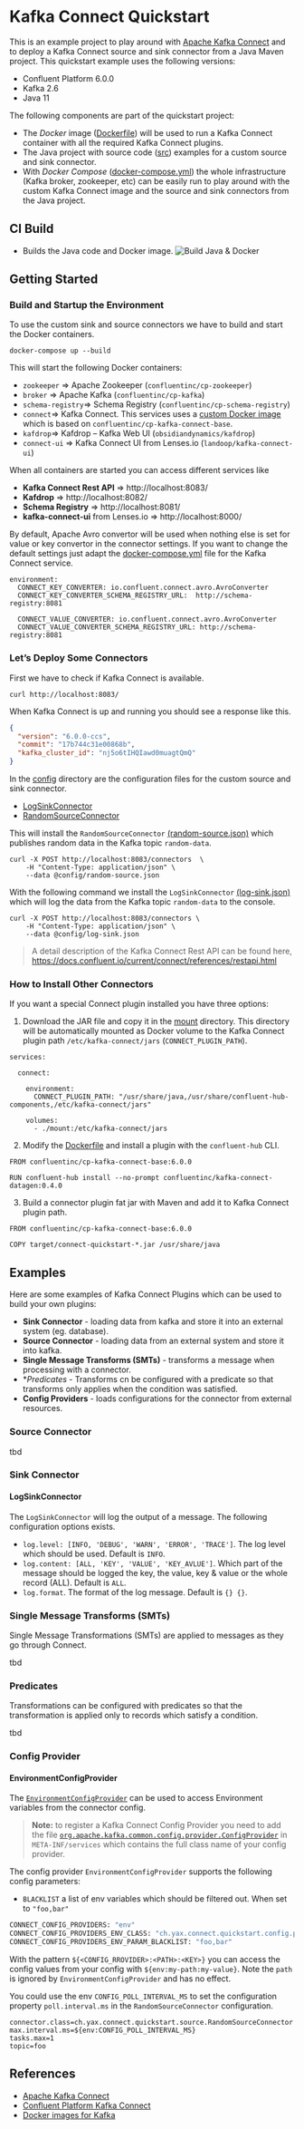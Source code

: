 # Kafka Connect Quickstart
This is an example project to play around with [Apache Kafka Connect](https://kafka.apache.org/documentation/#connect) 
and to deploy a Kafka Connect source and sink connector from a Java Maven project. This quickstart example uses the following 
versions:
- Confluent Platform 6.0.0 
- Kafka 2.6
- Java 11

The following components are part of the quickstart project:
- The *Docker* image ([Dockerfile](Dockerfile)) will be used to run a Kafka Connect container 
with all the required Kafka Connect plugins.
- The Java project with source code ([src](src)) examples for a custom source and sink connector.
- With *Docker Compose* ([docker-compose.yml](docker-compose.yml)) the whole infrastructure 
(Kafka broker, zookeeper, etc) can be easily run to play around with the custom Kafka Connect image
and the source and sink connectors from the Java project.

## CI Build
- Builds the Java code and Docker image. ![Build Java & Docker](https://github.com/rueedlinger/kafka-connect-quickstart/workflows/Build%20Java%20&%20Docker/badge.svg)

## Getting Started
### Build and Startup the Environment
To use the custom sink and source connectors we have to build and start the Docker containers. 

```
docker-compose up --build
```

This will start the following Docker containers:
- `zookeeper` => Apache Zookeeper (`confluentinc/cp-zookeeper`)
- `broker` => Apache Kafka (`confluentinc/cp-kafka`)
- `schema-registry`=> Schema Registry (`confluentinc/cp-schema-registry`)
- `connect`=> Kafka Connect. This services uses a [custom Docker image](Dockerfile) which is based on `confluentinc/cp-kafka-connect-base`.
- `kafdrop`=> Kafdrop – Kafka Web UI  (`obsidiandynamics/kafdrop`)
- `connect-ui` => Kafka Connect UI from Lenses.io (`landoop/kafka-connect-ui`)

When all containers are started you can access different services like 
- **Kafka Connect Rest API** => http://localhost:8083/
- **Kafdrop** => http://localhost:8082/
- **Schema Registry** => http://localhost:8081/
- **kafka-connect-ui** from Lenses.io  => http://localhost:8000/


By default, Apache Avro convertor will be used when nothing else is set for value or key convertor in the connector settings. 
If you want to change the default settings just adapt the [docker-compose.yml](docker-compose.yml ) file for the Kafka Connect service.

```
environment:
  CONNECT_KEY_CONVERTER: io.confluent.connect.avro.AvroConverter
  CONNECT_KEY_CONVERTER_SCHEMA_REGISTRY_URL:  http://schema-registry:8081

  CONNECT_VALUE_CONVERTER: io.confluent.connect.avro.AvroConverter
  CONNECT_VALUE_CONVERTER_SCHEMA_REGISTRY_URL: http://schema-registry:8081
```


### Let’s Deploy Some Connectors
First we have to check if Kafka Connect is available.
```
curl http://localhost:8083/
```

When Kafka Connect is up and running you should see a response like this.

```json
{
  "version": "6.0.0-ccs",
  "commit": "17b744c31e00868b",
  "kafka_cluster_id": "nj5o6tIHQIawd0muagtQmQ"
}
```


In the [config](config) directory are the configuration files for the custom source and sink connector. 
- [LogSinkConnector](src/main/java/ch/yax/connect/quickstart/sink)
- [RandomSourceConnector](src/main/java/ch/yax/connect/quickstart/source)


This will install the `RandomSourceConnector` [(random-source.json)](config/random-source.json) 
which publishes random data in the Kafka topic `random-data`.

```
curl -X POST http://localhost:8083/connectors  \
    -H "Content-Type: application/json" \
    --data @config/random-source.json
```


With the following command we install the `LogSinkConnector` [(log-sink.json)](config/log-sink.json) 
which will log the data from the Kafka topic `random-data` to the console.

```
curl -X POST http://localhost:8083/connectors \
    -H "Content-Type: application/json" \
    --data @config/log-sink.json
```

> A detail description of the Kafka Connect Rest API can be found here, https://docs.confluent.io/current/connect/references/restapi.html


### How to Install Other Connectors

If you want a special Connect plugin installed you have three options:

1. Download the JAR file and copy it in the [mount](mount) directory. This directory will be 
automatically mounted as Docker volume to the Kafka Connect plugin path `/etc/kafka-connect/jars` 
(`CONNECT_PLUGIN_PATH`).

```
services:
  
  connect:
   
    environment:
      CONNECT_PLUGIN_PATH: "/usr/share/java,/usr/share/confluent-hub-components,/etc/kafka-connect/jars"
    
    volumes:
      - ./mount:/etc/kafka-connect/jars

```


2. Modify the [Dockerfile](Dockerfile) and install a plugin with the `confluent-hub` CLI.

```
FROM confluentinc/cp-kafka-connect-base:6.0.0

RUN confluent-hub install --no-prompt confluentinc/kafka-connect-datagen:0.4.0
```
> 

3. Build a connector plugin fat jar with Maven and add it to Kafka Connect plugin path.
```
FROM confluentinc/cp-kafka-connect-base:6.0.0

COPY target/connect-quickstart-*.jar /usr/share/java
```

## Examples
Here are some examples of Kafka Connect Plugins which can be used to build your own plugins:
- **Sink Connector** - loading data from kafka and store it into an external system (eg. database).
- **Source Connector** - loading data from an external system and store it into kafka.
- **Single Message Transforms (SMTs)** - transforms a message when processing with a connector.
- **Predicates* - Transforms cn be configured with a predicate so that transforms only applies when the 
condition was satisfied.
- **Config Providers** - loads configurations for the connector from external resources.

### Source Connector
tbd

### Sink Connector
#### LogSinkConnector
The `LogSinkConnector` will log the output of a message. The following configuration options exists.
- `log.level: [INFO, 'DEBUG', 'WARN', 'ERROR', 'TRACE']`. The log level which should be used. Default is `INFO`.
- `log.content: [ALL, 'KEY', 'VALUE', 'KEY_AVLUE']`. Which part of the message should be logged the key, the value, key & value or the 
whole record (ALL). Default is `ALL`.
- `log.format`. The format of the log message. Default is `{} {}`. 

### Single Message Transforms (SMTs)
Single Message Transformations (SMTs) are applied to messages as they go through Connect.

tbd

### Predicates
Transformations can be configured with predicates so that the transformation is applied only to records which satisfy a condition.

tbd


### Config Provider

#### EnvironmentConfigProvider
The [`EnvironmentConfigProvider`](src/main/java/ch/yax/connect/quickstart/config/provider/EnvironmentConfigProvider.java) can be used to access Environment variables from the connector config.

> **Note:** to register a Kafka Connect Config Provider you need to add the file [`org.apache.kafka.common.config.provider.ConfigProvider`](src/main/resources/META-INF/services)
in `META-INF/services` which contains the full class name of your config provider. 

The config provider `EnvironmentConfigProvider` supports the following config parameters:
- `BLACKLIST` a list of env variables which should be filtered out. When set to `"foo,bar"` 


```bash
CONNECT_CONFIG_PROVIDERS: "env"
CONNECT_CONFIG_PROVIDERS_ENV_CLASS: "ch.yax.connect.quickstart.config.provider.EnvironmentConfigProvider"
CONNECT_CONFIG_PROVIDERS_ENV_PARAM_BLACKLIST: "foo,bar"
```

With the pattern `${<CONFIG_RROVIDER>:<PATH>:<KEY>}` you can access the config values from your
config with `${env:my-path:my-value}`. Note the `path` is ignored by `EnvironmentConfigProvider` and has no effect. 

You could use the env `CONFIG_POLL_INTERVAL_MS` to set the configuration property `poll.interval.ms` in the `RandomSourceConnector`
configuration.

```properties
connector.class=ch.yax.connect.quickstart.source.RandomSourceConnector
max.interval.ms=${env:CONFIG_POLL_INTERVAL_MS}
tasks.max=1
topic=foo
```







## References

- [Apache Kafka Connect](https://kafka.apache.org/documentation/#connect)
- [Confluent Platform Kafka Connect](https://docs.confluent.io/current/connect/index.html)
- [Docker images for Kafka](https://github.com/confluentinc/kafka-images)
